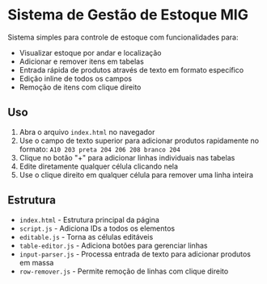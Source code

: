 # Sistema de Gestão de Estoque MIG

Sistema simples para controle de estoque com funcionalidades para:

- Visualizar estoque por andar e localização
- Adicionar e remover itens em tabelas
- Entrada rápida de produtos através de texto em formato específico
- Edição inline de todos os campos
- Remoção de itens com clique direito

## Uso

1. Abra o arquivo `index.html` no navegador
2. Use o campo de texto superior para adicionar produtos rapidamente no formato: `A10 203 preta 204 206 208 branco 204`
3. Clique no botão "+" para adicionar linhas individuais nas tabelas
4. Edite diretamente qualquer célula clicando nela
5. Use o clique direito em qualquer célula para remover uma linha inteira

## Estrutura

- `index.html` - Estrutura principal da página
- `script.js` - Adiciona IDs a todos os elementos
- `editable.js` - Torna as células editáveis
- `table-editor.js` - Adiciona botões para gerenciar linhas
- `input-parser.js` - Processa entrada de texto para adicionar produtos em massa
- `row-remover.js` - Permite remoção de linhas com clique direito 